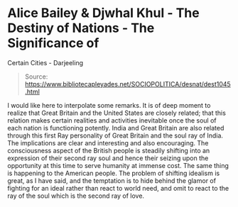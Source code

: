 # Alice Bailey & Djwhal Khul - The Destiny of Nations - The Significance of
Certain Cities - Darjeeling

> Source: https://www.bibliotecapleyades.net/SOCIOPOLITICA/desnat/dest1045.html

I would like here to interpolate some remarks. It is of deep moment to realize that Great Britain and the United States are closely related; that this relation makes certain realities and activities inevitable once the soul of each nation is functioning potently. India and Great Britain are also related through this first Ray personality of Great Britain and the soul ray of India. The implications are clear and interesting and also encouraging. The consciousness aspect of the British people is steadily shifting into an expression of their second ray soul and hence their seizing upon the opportunity at this time to serve humanity at immense cost. The same thing is happening to the American people. The problem of shifting idealism is great, as I have said, and the temptation is to hide behind the glamor of fighting for an ideal rather than react to world need, and omit to react to the ray of the soul which is the second ray of love.
